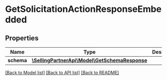 # GetSolicitationActionResponseEmbedded

## Properties
Name | Type | Description | Notes
------------ | ------------- | ------------- | -------------
**schema** | [**\SellingPartnerApi\Model\GetSchemaResponse**](GetSchemaResponse.md) |  | [optional] 

[[Back to Model list]](../README.md#documentation-for-models) [[Back to API list]](../README.md#documentation-for-api-endpoints) [[Back to README]](../README.md)


